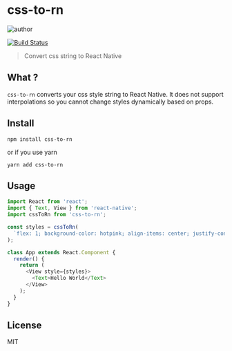 # css-to-rn

![author](https://img.shields.io/badge/author-Nitin%20Tulswani-blue.svg)

[![Build Status](https://travis-ci.org/nitin42/css-to-rn.svg?branch=master)](https://travis-ci.org/nitin42/css-to-rn)

> Convert css string to React Native

## What ?

`css-to-rn` converts your css style string to React Native. It does not support interpolations so you cannot change styles dynamically based on props.

## Install

```
npm install css-to-rn
```

or if you use yarn

```
yarn add css-to-rn
```

## Usage

```js
import React from 'react';
import { Text, View } from 'react-native';
import cssToRn from 'css-to-rn';

const styles = cssToRn(
  `flex: 1; background-color: hotpink; align-items: center; justify-content: center;`
);

class App extends React.Component {
  render() {
    return (
      <View style={styles}>
        <Text>Hello World</Text>
      </View>
    );
  }
}
```

## License

MIT
